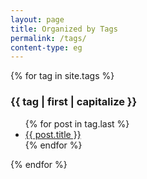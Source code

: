 ```yaml
---
layout: page
title: Organized by Tags
permalink: /tags/
content-type: eg
---
```


<main>
    {% for tag in site.tags %}
    <div class="pure-u-1 tags">
        <h3 id="{{ tag | first }}">{{ tag | first | capitalize }}</h3>
        <ul>
        {% for post in tag.last %}
            <li><a href="{{post.url}}">{{ post.title }}</a></li>
        {% endfor %}
        </ul>
    </div>
    {% endfor %}
    <br/>
    <br/>
</main>
